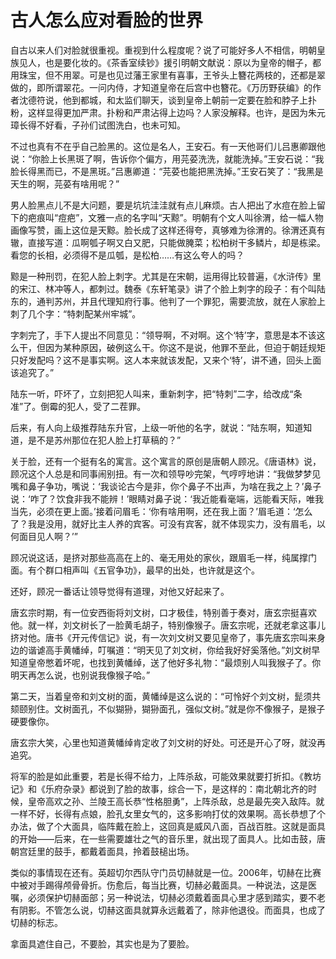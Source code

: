 # 古人怎么应对看脸的世界

自古以来人们对脸就很重视。重视到什么程度呢？说了可能好多人不相信，明朝皇族见人，也是要化妆的。《茶香室续钞》援引明朝文献说：原以为皇帝的帽子，都用珠宝，但不用翠。可是也见过藩王家里有喜事，王爷头上簪花两枝的，还都是翠做的，即所谓翠花。一问内侍，才知道皇帝在后宫中也簪花。《万历野获编》的作者沈德符说，他到都城，和太监们聊天，谈到皇帝上朝前一定要在脸和脖子上扑粉，这样显得更加严肃。扑粉和严肃沾得上边吗？人家没解释。也许，是因为朱元璋长得不好看，子孙们试图洗白，也未可知。 

不过也真有不在乎自己脸黑的。这位是名人，王安石。有一天他哥们儿吕惠卿跟他说：“你脸上长黑斑了啊，告诉你个偏方，用芫荽洗洗，就能洗掉。”王安石说：“我脸长得黑而已，不是黑斑。”吕惠卿道：“芫荽也能把黑洗掉。”王安石笑了：“我黑是天生的啊，芫荽有啥用呢？” 

男人脸黑点儿不是大问题，要是坑坑洼洼就有点儿麻烦。古人把出了水痘在脸上留下的疤痕叫“痘疤”，文雅一点的名字叫“天黥”。明朝有个文人叫徐渭，给一幅人物画像写赞，画上这位是天黥。脸长成了这样还得夸，真够难为徐渭的。徐渭还真有辙，直接写道：瓜啊瓠子啊又白又肥，只能做腌菜；松柏树干多鳞片，却是栋梁。看您的长相，必须得不是瓜瓠，是松柏……有这么夸人的吗？ 

黥是一种刑罚，在犯人脸上刺字。尤其是在宋朝，运用得比较普遍，《水浒传》里的宋江、林冲等人，都刺过。魏泰《东轩笔录》讲了个脸上刺字的段子：有个叫陆东的，通判苏州，并且代理知府行事。他判了一个罪犯，需要流放，就在人家脸上刺了几个字：“特刺配某州牢城”。 

字刺完了，手下人提出不同意见：“领导啊，不对啊。这个‘特’字，意思是本不该这么干，但因为某种原因，破例这么干。你这不是说，他罪不至此，但迫于朝廷规矩只好发配吗？这不是事实啊。这人本来就该发配，又来个‘特’，讲不通，回头上面该追究了。” 

陆东一听，吓坏了，立刻把犯人叫来，重新刺字，把“特刺”二字，给改成“条准”了。倒霉的犯人，受了二茬罪。 

后来，有人向上级推荐陆东升官，上级一听他的名字，就说：“陆东啊，知道知道，是不是苏州那位在犯人脸上打草稿的？” 

关于脸，还有一个挺有名的寓言。这个寓言的原创是唐朝人顾况。《唐语林》说，顾况这个人总是和同事闹别扭。有一次和领导吵完架，气哼哼地讲：“我做梦梦见嘴和鼻子争功，嘴说：‘我谈论古今是非，你个鼻子不出声，为啥在我之上？’鼻子说：‘咋了？饮食非我不能辨！’眼睛对鼻子说：‘我近能看毫端，远能看天际，唯我当先，必须在更上面。’接着问眉毛：‘你有啥用啊，还在我上面？’眉毛道：‘怎么了？我是没用，就好比主人养的宾客。可没有宾客，就不体现实力，没有眉毛，以何面目见人啊？’” 

顾况说这话，是挤对那些高高在上的、毫无用处的家伙，跟眉毛一样，纯属撑门面。有个群口相声叫《五官争功》，最早的出处，也许就是这个。 

还好，顾况一番话让领导觉得有道理，对他又好起来了。 

唐玄宗时期，有一位安西衙将刘文树，口才极佳，特别善于奏对，唐玄宗挺喜欢他。就一样，刘文树长了一脸黄毛胡子，特别像猴子。唐玄宗呢，还就老拿这事儿挤对他。唐书《开元传信记》说，有一次刘文树又要见皇帝了，事先唐玄宗叫来身边的谐谑高手黄幡绰，叮嘱道：“明天见了刘文树，你给我好好奚落他。”刘文树早知道皇帝憋着坏呢，也找到黄幡绰，送了他好多礼物：“最烦别人叫我猴子了。你明天再怎么说，也别说我像猴子哈。” 

第二天，当着皇帝和刘文树的面，黄幡绰是这么说的：“可怜好个刘文树，髭须共颏颐别住。文树面孔，不似猢狲，猢狲面孔，强似文树。”就是你不像猴子，是猴子硬要像你。 

唐玄宗大笑，心里也知道黄幡绰肯定收了刘文树的好处。可还是开心了呀，就没再追究。 

将军的脸是如此重要，若是长得不给力，上阵杀敌，可能效果就要打折扣。《教坊记》和《乐府杂录》都说到了脸的故事，综合一下，是这样的：南北朝北齐的时候，皇帝高欢之孙、兰陵王高长恭“性格胆勇”，上阵杀敌，总是最先突入敌阵。就一样不好，长得有点娘，脸孔女里女气的，这多影响打仗的效果啊。高长恭想了个办法，做了个大面具，临阵戴在脸上，这回真是威风八面，百战百胜。这就是面具的开始——后来，在一些需要雄壮之气的音乐里，就出现了面具人。比如击鼓，唐朝宫廷里的鼓手，都戴着面具，拎着鼓槌出场。 

类似的事情现在还有。英超切尔西队守门员切赫就是一位。2006年，切赫在比赛中被对手踢得颅骨骨折。伤愈后，每当比赛，切赫必戴面具。一种说法，这是医嘱，必须保护切赫面部；另一种说法，切赫必须戴着面具心里才感到踏实，要不老有阴影。不管怎么说，切赫这面具就算永远戴着了，除非他退役。而面具，也成了切赫的标志。 

拿面具遮住自己，不要脸，其实也是为了要脸。